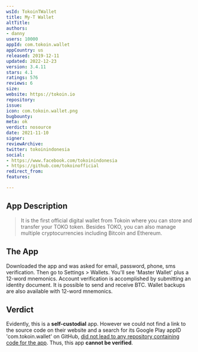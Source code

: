 ```yaml
---
wsId: TokoinTWallet
title: My-T Wallet
altTitle: 
authors:
- danny
users: 10000
appId: com.tokoin.wallet
appCountry: us
released: 2019-12-11
updated: 2022-12-23
version: 3.4.11
stars: 4.1
ratings: 576
reviews: 6
size: 
website: https://tokoin.io
repository: 
issue: 
icon: com.tokoin.wallet.png
bugbounty: 
meta: ok
verdict: nosource
date: 2021-11-10
signer: 
reviewArchive: 
twitter: tokoinindonesia
social:
- https://www.facebook.com/tokoinindonesia
- https://github.com/tokoinofficial
redirect_from: 
features: 

---
```


## App Description

> It is the first official digital wallet from Tokoin where you can store and transfer your TOKO token. Besides TOKO, you can also manage multiple cryptocurrencies including Bitcoin and Ethereum.

## The App

Downloaded the app and was asked for email, password, phone, sms verification. Then go to Settings > Wallets. You'll see 'Master Wallet' plus a 12-word mnemonics. Account verification is accomplished by submitting an identity document. It is possible to send and receive BTC. Wallet backups are also available with 12-word mnemonics.

## Verdict

Evidently, this is a **self-custodial** app. However we could not find a link to the source code on their website and a search for its Google Play appID 'com.tokoin.wallet' on GitHub, [did not lead to any repository containing code for the app](https://github.com/search?q=com.tokoin.wallet&type=code). Thus, this app **cannot be verified**.
